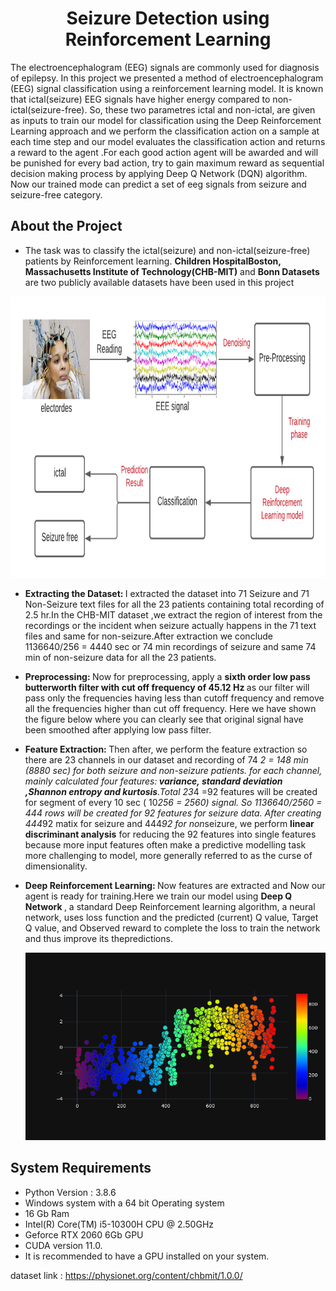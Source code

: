<h1 align = 'center'> Seizure Detection using Reinforcement Learning</h1>

The electroencephalogram (EEG) signals are commonly used for diagnosis of epilepsy. In this project we presented a method of electroencephalogram (EEG) signal classification using a reinforcement learning model. It is known that ictal(seizure) EEG signals have higher energy compared to non-ictal(seizure-free). So, these two parametres ictal and non-ictal, are given as inputs to train our model for classification using the Deep Reinforcement Learning approach and we perform the classification action on a sample at each time step and our model evaluates the classification action and returns a reward to the agent .For each good action agent will be awarded and will be punished for every bad action, try to gain maximum reward as sequential decision making process by applying Deep Q Network (DQN) algorithm. Now our trained mode can predict a set of eeg signals from seizure and seizure-free category.

## About the Project

- The task was to classify the ictal(seizure) and non-ictal(seizure-free) patients by Reinforcement learning. <b>Children HospitalBoston, Massachusetts Institute of Technology(CHB-MIT)</b> and <b>Bonn Datasets</b> are two publicly available datasets have been used in this project

<img src='/Images/Image5.png' alt="Process" style="width:900px;height:450px;">
 
 
  - <b> Extracting the Dataset: </b> I extracted the dataset into 71 Seizure and 71 Non-Seizure text files for all the 23 patients containing total recording of 2.5 hr.In the CHB-MIT dataset ,we extract the region of interest from the recordings or the incident when seizure actually happens in the 71 text files and same for non-seizure.After extraction we conclude 1136640/256 = 4440 sec or 74 min recordings of seizure and same 74 min of non-seizure data for all the 23 patients.
  
  - <b>Preprocessing: </b> Now for preprocessing, apply a <b> sixth order low pass butterworth filter with cut off frequency of 45.12 Hz </b>as our filter will pass only the frequencies having less than cutoff frequency and remove all the frequencies higher than cut off frequency. Here we have shown the figure below where you can clearly see that original signal have been smoothed after applying low pass filter.
  
  - <b>Feature Extraction: </b>Then after, we perform the feature extraction so there are 23 channels in our dataset and recording of 74 *2 = 148 min (8880 sec) for both seizure and non-seizure patients. for each channel, mainly calculated four features:<b> variance, standard deviation ,Shannon entropy and kurtosis</b>.Total 23*4 =92 features will be created for segment of every 10 sec ( 10*256 = 2560) signal. So 1136640/2560 = 444 rows will be created for 92 features for seizure data. After creating 444*92 matix for seizure and 444*92 for non*seizure, we perform <b>linear discriminant analysis</b> for reducing the 92 features into single features because more input features often make a predictive modelling task more challenging to model, more generally referred to as the curse of dimensionality.
  
  - <b> Deep Reinforcement Learning: </b> Now features are extracted and Now our agent is ready for training.Here we train our model using <b>Deep Q Network </b>, a standard Deep Reinforcement learning algorithm, a neural network, uses loss function and the predicted (current) Q value, Target Q value, and Observed reward to complete the loss to train the network and thus improve its thepredictions.<p> <img src='/Images/Image2.png' alt="Process" style="text-align:center;"></p>


## System Requirements 
  -  Python Version : 3.8.6 
  -  Windows system with a 64 bit Operating system 
  -  16 Gb Ram 
  -  Intel(R) Core(TM) i5-10300H CPU @ 2.50GHz
  -  Geforce RTX 2060 6Gb GPU 
  -  CUDA version 11.0.
  -  It is recommended to have a GPU installed on your system.</i>
  
dataset link : https://physionet.org/content/chbmit/1.0.0/

